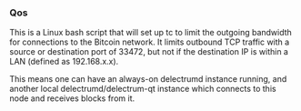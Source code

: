 ### Qos ###

This is a Linux bash script that will set up tc to limit the outgoing bandwidth for connections to the Bitcoin network. It limits outbound TCP traffic with a source or destination port of 33472, but not if the destination IP is within a LAN (defined as 192.168.x.x).

This means one can have an always-on delectrumd instance running, and another local delectrumd/delectrum-qt instance which connects to this node and receives blocks from it.

